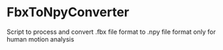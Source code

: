 # FbxToNpyConverter
Script to process and convert .fbx file format to .npy file format only for human motion analysis

